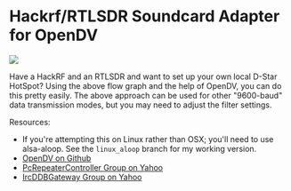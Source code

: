 # Hackrf/RTLSDR Soundcard Adapter for OpenDV

![](http://coddingtonbear-public.s3.amazonaws.com/github/grc-hackrf-rtlsdr-opendv-soundcard-adapter/rendered_block_diagram_aloop.png)

Have a HackRF and an RTLSDR and want to set up your own local D-Star HotSpot? Using the above flow graph and the help of OpenDV, you can do this pretty easily.  The above approach can be used for other "9600-baud" data transmission modes, but you may need to adjust the filter settings.

Resources:

* If you're attempting this on Linux rather than OSX; you'll need to use alsa-aloop.  See the `linux_aloop` branch for my working version.
* [OpenDV on Github](https://github.com/dl5di/OpenDV)
* [PcRepeaterController Group on Yahoo](https://groups.yahoo.com/neo/groups/pcrepeatercontroller/info)
* [IrcDDBGateway Group on Yahoo](https://groups.yahoo.com/neo/groups/ircDDBGateway/info)

